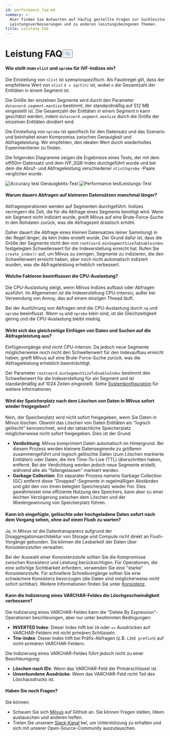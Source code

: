 ```yaml
---
id: performance_faq.md
summary: >-
  Hier finden Sie Antworten auf häufig gestellte Fragen zur Suchleistung, zu
  Leistungsverbesserungen und zu anderen leistungsbezogenen Themen.
title: Leistung FAQ
---
```

<h1 id="Performance-FAQ" class="common-anchor-header">Leistung FAQ<button data-href="#Performance-FAQ" class="anchor-icon" translate="no">
      <svg translate="no"
        aria-hidden="true"
        focusable="false"
        height="20"
        version="1.1"
        viewBox="0 0 16 16"
        width="16"
      >
        <path
          fill="#0092E4"
          fill-rule="evenodd"
          d="M4 9h1v1H4c-1.5 0-3-1.69-3-3.5S2.55 3 4 3h4c1.45 0 3 1.69 3 3.5 0 1.41-.91 2.72-2 3.25V8.59c.58-.45 1-1.27 1-2.09C10 5.22 8.98 4 8 4H4c-.98 0-2 1.22-2 2.5S3 9 4 9zm9-3h-1v1h1c1 0 2 1.22 2 2.5S13.98 12 13 12H9c-.98 0-2-1.22-2-2.5 0-.83.42-1.64 1-2.09V6.25c-1.09.53-2 1.84-2 3.25C6 11.31 7.55 13 9 13h4c1.45 0 3-1.69 3-3.5S14.5 6 13 6z"
        ></path>
      </svg>
    </button></h1><h4 id="How-to-set-nlist-and-nprobe-for-IVF-indexes" class="common-anchor-header">Wie stellt man <code translate="no">nlist</code> und <code translate="no">nprobe</code> für IVF-Indizes ein?</h4><p>Die Einstellung von <code translate="no">nlist</code> ist szenariospezifisch. Als Faustregel gilt, dass der empfohlene Wert von <code translate="no">nlist</code> <code translate="no">4 × sqrt(n)</code> ist, wobei <code translate="no">n</code> die Gesamtzahl der Entitäten in einem Segment ist.</p>
<p>Die Größe der einzelnen Segmente wird durch den Parameter <code translate="no">datacoord.segment.maxSize</code> bestimmt, der standardmäßig auf 512 MB eingestellt ist. Die Gesamtzahl der Entitäten in einem Segment n kann geschätzt werden, indem <code translate="no">datacoord.segment.maxSize</code> durch die Größe der einzelnen Entitäten dividiert wird.</p>
<p>Die Einstellung von <code translate="no">nprobe</code> ist spezifisch für den Datensatz und das Szenario und beinhaltet einen Kompromiss zwischen Genauigkeit und Abfrageleistung. Wir empfehlen, den idealen Wert durch wiederholtes Experimentieren zu finden.</p>
<p>Die folgenden Diagramme zeigen die Ergebnisse eines Tests, der mit dem sift50m-Datensatz und dem IVF_SQ8-Index durchgeführt wurde und bei dem die Abruf- und Abfrageleistung verschiedener <code translate="no">nlist</code>/<code translate="no">nprobe</code> -Paare verglichen wurde.</p>
<p>
  
   <span class="img-wrapper"> <img translate="no" src="/docs/v2.5.x/assets/accuracy_nlist_nprobe.png" alt="Accuracy test" class="doc-image" id="accuracy-test" />
   </span> <span class="img-wrapper"> <span>Genauigkeits-Test</span> </span> <span class="img-wrapper"> <img translate="no" src="/docs/v2.5.x/assets/performance_nlist_nprobe.png" alt="Performance test" class="doc-image" id="performance-test" /><span>Leistungs-Test</span> </span></p>
<h4 id="Why-do-queries-sometimes-take-longer-on-smaller-datasets" class="common-anchor-header">Warum dauern Abfragen auf kleineren Datensätzen manchmal länger?</h4><p>Abfrageoperationen werden auf Segmenten durchgeführt. Indizes verringern die Zeit, die für die Abfrage eines Segments benötigt wird. Wenn ein Segment nicht indiziert wurde, greift Milvus auf eine Brute-Force-Suche in den Rohdaten zurück, was die Abfragezeit drastisch erhöht.</p>
<p>Daher dauert die Abfrage eines kleinen Datensatzes (einer Sammlung) in der Regel länger, da kein Index erstellt wurde. Der Grund dafür ist, dass die Größe der Segmente nicht den von <code translate="no">rootCoord.minSegmentSizeToEnableindex</code> festgelegten Schwellenwert für die Indexerstellung erreicht hat. Rufen Sie <code translate="no">create_index()</code> auf, um Milvus zu zwingen, Segmente zu indizieren, die den Schwellenwert erreicht haben, aber noch nicht automatisch indiziert wurden, was die Abfrageleistung erheblich verbessert.</p>
<h4 id="What-factors-impact-CPU-usage" class="common-anchor-header">Welche Faktoren beeinflussen die CPU-Auslastung?</h4><p>Die CPU-Auslastung steigt, wenn Milvus Indizes aufbaut oder Abfragen ausführt. Im Allgemeinen ist die Indexerstellung CPU-intensiv, außer bei Verwendung von Annoy, das auf einem einzigen Thread läuft.</p>
<p>Bei der Ausführung von Abfragen wird die CPU-Auslastung durch <code translate="no">nq</code> und <code translate="no">nprobe</code> beeinflusst. Wenn <code translate="no">nq</code> und <code translate="no">nprobe</code> klein sind, ist die Gleichzeitigkeit gering und die CPU-Auslastung bleibt niedrig.</p>
<h4 id="Does-simultaneously-inserting-data-and-searching-impact-query-performance" class="common-anchor-header">Wirkt sich das gleichzeitige Einfügen von Daten und Suchen auf die Abfrageleistung aus?</h4><p>Einfügevorgänge sind nicht CPU-intensiv. Da jedoch neue Segmente möglicherweise noch nicht den Schwellenwert für den Indexaufbau erreicht haben, greift Milvus auf eine Brute-Force-Suche zurück, was die Abfrageleistung erheblich beeinträchtigt.</p>
<p>Der Parameter <code translate="no">rootcoord.minSegmentSizeToEnableIndex</code> bestimmt den Schwellenwert für die Indexerstellung für ein Segment und ist standardmäßig auf 1024 Zeilen eingestellt. Siehe <a href="/docs/de/system_configuration.md">Systemkonfiguration</a> für weitere Informationen.</p>
<h4 id="Is-storage-space-released-right-after-data-deletion-in-Milvus" class="common-anchor-header">Wird der Speicherplatz nach dem Löschen von Daten in Milvus sofort wieder freigegeben?</h4><p>Nein, der Speicherplatz wird nicht sofort freigegeben, wenn Sie Daten in Milvus löschen. Obwohl das Löschen von Daten Entitäten als "logisch gelöscht" kennzeichnet, wird der tatsächliche Speicherplatz möglicherweise nicht sofort freigegeben. Dies ist der Grund:</p>
<ul>
<li><strong>Verdichtung</strong>: Milvus komprimiert Daten automatisch im Hintergrund. Bei diesem Prozess werden kleinere Datensegmente zu größeren zusammengeführt und logisch gelöschte Daten (zum Löschen markierte Entitäten) oder Daten, die ihre Time-To-Live (TTL) überschritten haben, entfernt. Bei der Verdichtung werden jedoch neue Segmente erstellt, während alte als "fallengelassen" markiert werden.</li>
<li><strong>Garbage Collection</strong>: Ein separater Prozess namens Garbage Collection (GC) entfernt diese "Dropped"-Segmente in regelmäßigen Abständen und gibt den von ihnen belegten Speicherplatz wieder frei. Dies gewährleistet eine effiziente Nutzung des Speichers, kann aber zu einer leichten Verzögerung zwischen dem Löschen und der Wiedergewinnung von Speicherplatz führen.</li>
</ul>
<h4 id="Can-I-see-inserted-deleted-or-upserted-data-immediately-after-the-operation-without-waiting-for-a-flush" class="common-anchor-header">Kann ich eingefügte, gelöschte oder hochgeladene Daten sofort nach dem Vorgang sehen, ohne auf einen Flush zu warten?</h4><p>Ja, in Milvus ist die Datentransparenz aufgrund der Disaggregationsarchitektur von Storage und Compute nicht direkt an Flush-Vorgänge gebunden. Sie können die Lesbarkeit der Daten über Konsistenzstufen verwalten.</p>
<p>Bei der Auswahl einer Konsistenzstufe sollten Sie die Kompromisse zwischen Konsistenz und Leistung berücksichtigen. Für Operationen, die eine sofortige Sichtbarkeit erfordern, verwenden Sie eine "starke" Konsistenzstufe. Für schnellere Schreibvorgänge sollten Sie eine schwächere Konsistenz bevorzugen (die Daten sind möglicherweise nicht sofort sichtbar). Weitere Informationen finden Sie unter <a href="/docs/de/consistency.md">Konsistenz</a>.</p>
<h4 id="Can-indexing-a-VARCHAR-field-improve-deletion-speed" class="common-anchor-header">Kann die Indizierung eines VARCHAR-Feldes die Löschgeschwindigkeit verbessern?</h4><p>Die Indizierung eines VARCHAR-Feldes kann die "Delete By Expression"-Operationen beschleunigen, aber nur unter bestimmten Bedingungen:</p>
<ul>
<li><strong>INVERTED Index</strong>: Dieser Index hilft bei <code translate="no">IN</code> oder <code translate="no">==</code> Ausdrücken auf VARCHAR-Feldern mit nicht primären Schlüsseln.</li>
<li><strong>Trie-Index</strong>: Dieser Index hilft bei Präfix-Abfragen (z.B. <code translate="no">LIKE prefix%</code>) auf nicht-primären VARCHAR-Feldern.</li>
</ul>
<p>Die Indizierung eines VARCHAR-Feldes führt jedoch nicht zu einer Beschleunigung:</p>
<ul>
<li><strong>Löschen nach IDs</strong>: Wenn das VARCHAR-Feld der Primärschlüssel ist.</li>
<li><strong>Unverbundene Ausdrücke</strong>: Wenn das VARCHAR-Feld nicht Teil des Löschausdrucks ist.</li>
</ul>
<h4 id="Still-have-questions" class="common-anchor-header">Haben Sie noch Fragen?</h4><p>Sie können:</p>
<ul>
<li>Schauen Sie sich <a href="https://github.com/milvus-io/milvus/issues">Milvus</a> auf GitHub an. Sie können Fragen stellen, Ideen austauschen und anderen helfen.</li>
<li>Treten Sie unserem <a href="https://join.slack.com/t/milvusio/shared_invite/enQtNzY1OTQ0NDI3NjMzLWNmYmM1NmNjOTQ5MGI5NDhhYmRhMGU5M2NhNzhhMDMzY2MzNDdlYjM5ODQ5MmE3ODFlYzU3YjJkNmVlNDQ2ZTk">Slack-Kanal</a> bei, um Unterstützung zu erhalten und sich mit unserer Open-Source-Community auszutauschen.</li>
</ul>
